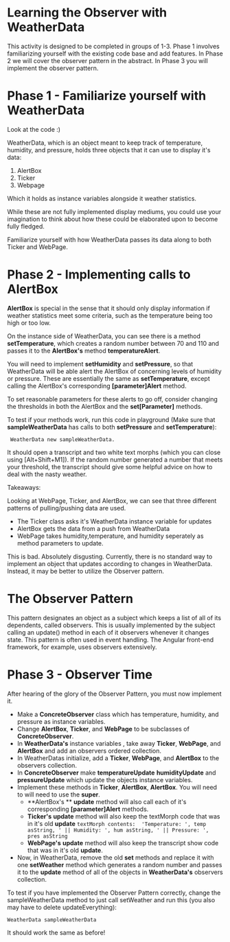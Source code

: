 # Learning the Observer with WeatherData

This activity is designed to be completed in groups of 1-3. Phase 1 involves familiarizing yourself with the existing code base and add features. In Phase 2 we will cover the observer pattern in the abstract. In Phase 3 you will implement the observer pattern.


# Phase 1 - Familiarize yourself with WeatherData 

Look at the code :) 

WeatherData, which is an object meant to keep track of temperature, humidity, and pressure, holds three objects that it can use to display it's data: 

1) AlertBox
2) Ticker 
3) Webpage

Which it holds as instance variables alongside it weather statistics. 

While these are not fully implemented display mediums, you could use your imagination to think about how these could be elaborated upon to become fully fledged. 

Familiarize yourself with how WeatherData passes its data along to both Ticker and WebPage.


# Phase 2 - Implementing calls to AlertBox

**AlertBox** is special in the sense that it should only display information if weather statistics meet some criteria, such as the temperature being too high or too low. 

On the instance side of WeatherData, you can see there is a method **setTemperature**, which creates a random number between 70 and 110 and passes it to the **AlertBox's** method **temperatureAlert**. 

You will need to implement **setHumidity** and **setPressure**, so that WeatherData will be able  alert the AlertBox of concerning levels of humidity or pressure. These are essentially the same as **setTemperature**, except calling the AlertBox's corresponding **[parameter]Alert** method. 

 To set reasonable parameters for these alerts to go off, consider changing the thresholds in both the AlertBox and the **set[Parameter]** methods. 

To test if your methods work, run this code in playground (Make sure that **sampleWeatherData** has calls to both **setPressure** and **setTemperature**): 

 

     WeatherData new sampleWeatherData.   

  
It should open a transcript and two white text morphs (which you can close using [Alt+Shift+M1]). If the random number generated a number that meets your threshold, the transcript should give some helpful advice on how to deal with the nasty weather. 

Takeaways:

Looking at WebPage, Ticker, and AlertBox, we can see that three different patterns of pulling/pushing data are used. 
- The Ticker class asks it's WeatherData instance variable for updates
- AlertBox gets the data from a push from WeatherData 
- WebPage takes humidity,temperature, and humidity seperately as method parameters to update. 

This is bad. Absolutely disgusting. Currently, there is no standard way to implement  an object that updates according to changes in WeatherData. Instead, it may be better to utilize the Observer pattern. 

# The Observer Pattern
This pattern designates an object as a subject which keeps a list of all of its dependents, called observers. This is usually implemented by the subject  calling an update() method in each of it observers whenever it changes state. This pattern is often used in event handling. The Angular front-end framework, for example, uses observers extensively. 


# Phase 3 - Observer Time 

After hearing of the glory of the Observer Pattern, you must now implement it. 

- Make a **ConcreteObserver** class which has temperature, humidity, and pressure as instance variables. 
- Change **AlertBox**, **Ticker**, and **WebPage** to be subclasses of **ConcreteObserver**. 
- In **WeatherData's** instance variables , take away **Ticker**, **WebPage**, and **AlertBox**  and add an observers ordered collection.
- In WeatherDatas initialize, add a **Ticker**, **WebPage**, and **AlertBox**  to the observers collection. 
- In **ConcreteObserver** make **temperatureUpdate**  **humidityUpdate** and **pressureUpdate** which update the objects instance variables.
-  Implement these methods in **Ticker**, **AlertBox**, **AlertBox**. You will need to will need to use the **super**. 
	- **AlertBox's **  **update** method will also call each of it's corresponding **[parameter]Alert** methods. 
	- **Ticker's** **update** method will also keep the textMorph code that was in it's old **update** 
	`textMorph contents:  'Temperature: ', temp asString, ' || Humidity: ', hum asString, ' || Pressure: ', pres asString`
	- **WebPage's**  **update** method will also keep the transcript show code that was in it's old **update**. 
- Now, in WeatherData, remove the old **set** methods and replace it with one **setWeather** method which generates a random number and passes it to the **update** method of all of the objects in **WeatherData's** observers collection. 

To test if you have implemented the Observer Pattern correctly, change the sampleWeatherData method to just call setWeather and run this (you also may have to delete updateEverything): 

    WeatherData sampleWeatherData
It should work the same as before!
